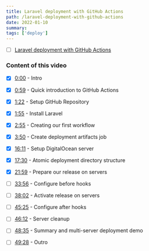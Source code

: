 ```yaml
---
title: Laravel deployment with GitHub Actions
path: /laravel-deployment-with-github-actions
date: 2022-01-10
summary: 
tags: ['deploy']
---
```


- [ ] [Laravel deployment with GitHub Actions](https://www.youtube.com/watch?v=2zduPKmszmI)

### Content of this video
- [x] [0:00](https://www.youtube.com/watch?v=2zduPKmszmI&t=0s)  - Intro
- [x] [0:59](https://www.youtube.com/watch?v=2zduPKmszmI&t=59s)  - Quick introduction to GitHub Actions
- [x] [1:22](https://www.youtube.com/watch?v=2zduPKmszmI&t=82s)  - Setup GitHub Repository
- [x] [1:55](https://www.youtube.com/watch?v=2zduPKmszmI&t=115s)  - Install Laravel
- [x] [2:55](https://www.youtube.com/watch?v=2zduPKmszmI&t=175s)  - Creating our first workflow
- [x] [3:50](https://www.youtube.com/watch?v=2zduPKmszmI&t=230s)  - Create deployment artifacts job
- [x] [16:11](https://www.youtube.com/watch?v=2zduPKmszmI&t=971s)  - Setup DigitalOcean server
- [x] [17:30](https://www.youtube.com/watch?v=2zduPKmszmI&t=1050s)  - Atomic deployment directory structure
- [x] [21:59](https://www.youtube.com/watch?v=2zduPKmszmI&t=1319s)  - Prepare our release on servers
- [ ] [33:56](https://www.youtube.com/watch?v=2zduPKmszmI&t=2036s)  - Configure before hooks
- [ ] [38:02](https://www.youtube.com/watch?v=2zduPKmszmI&t=2282s)  - Activate release on servers
- [ ] [45:25](https://www.youtube.com/watch?v=2zduPKmszmI&t=2725s)  - Configure after hooks
- [ ] [46:12](https://www.youtube.com/watch?v=2zduPKmszmI&t=2772s)  - Server cleanup
- [ ] [48:35](https://www.youtube.com/watch?v=2zduPKmszmI&t=2915s)  - Summary and multi-server deployment demo
- [ ] [49:28](https://www.youtube.com/watch?v=2zduPKmszmI&t=2968s)  - Outro

